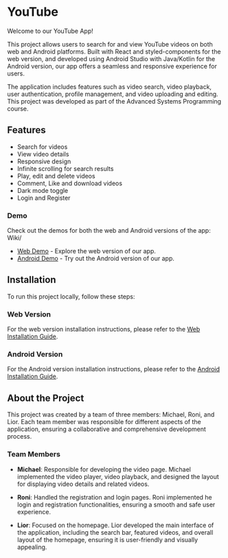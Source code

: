 # YouTube

Welcome to our YouTube App!

This project allows users to search for and view YouTube videos on both web and Android platforms. Built with React and styled-components for the web version, and developed using Android Studio with Java/Kotlin for the Android version, our app offers a seamless and responsive experience for users.

The application includes features such as video search, video playback, user authentication, profile management, and video uploading and editing. This project was developed as part of the Advanced Systems Programming course.


## Features
- Search for videos
- View video details
- Responsive design
- Infinite scrolling for search results
- Play, edit and delete videos
- Comment, Like and download videos
- Dark mode toggle
- Login and Register

### Demo

Check out the demos for both the web and Android versions of the app:
Wiki/
- [Web Demo](./READMEWeb.md) - Explore the web version of our app.
- [Android Demo](./READMEAndroid.md) - Try out the Android version of our app.

## Installation

To run this project locally, follow these steps:

### Web Version

For the web version installation instructions, please refer to the [Web Installation Guide](./READMEWeb.md).

### Android Version

For the Android version installation instructions, please refer to the [Android Installation Guide](./READMEAndroid.md).


## About the Project

This project was created by a team of three members: Michael, Roni, and Lior. Each team member was responsible for different aspects of the application, ensuring a collaborative and comprehensive development process.

### Team Members

- **Michael**: Responsible for developing the video page. Michael implemented the video player, video playback, and designed the layout for displaying video details and related videos.

- **Roni**: Handled the registration and login pages. Roni implemented he login and registration functionalities, ensuring a smooth and safe user experience.

- **Lior**: Focused on the homepage. Lior developed the main interface of the application, including the search bar, featured videos, and overall layout of the homepage, ensuring it is user-friendly and visually appealing.
